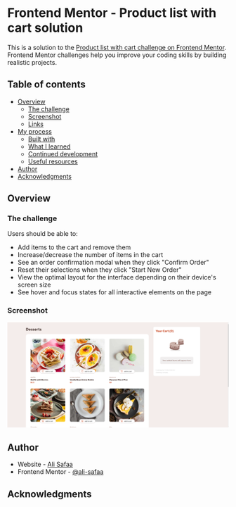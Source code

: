 # Frontend Mentor - Product list with cart solution

This is a solution to the [Product list with cart challenge on Frontend Mentor](https://www.frontendmentor.io/challenges/product-list-with-cart-5MmqLVAp_d). Frontend Mentor challenges help you improve your coding skills by building realistic projects.

## Table of contents

-    [Overview](#overview)
     -    [The challenge](#the-challenge)
     -    [Screenshot](#screenshot)
     -    [Links](#links)
-    [My process](#my-process)
     -    [Built with](#built-with)
     -    [What I learned](#what-i-learned)
     -    [Continued development](#continued-development)
     -    [Useful resources](#useful-resources)
-    [Author](#author)
-    [Acknowledgments](#acknowledgments)

## Overview

### The challenge

Users should be able to:

-    Add items to the cart and remove them
-    Increase/decrease the number of items in the cart
-    See an order confirmation modal when they click "Confirm Order"
-    Reset their selections when they click "Start New Order"
-    View the optimal layout for the interface depending on their device's screen size
-    See hover and focus states for all interactive elements on the page

### Screenshot

![](./assets/images/photo.png)

## Author

-    Website - [Ali Safaa](https://github.com/ali-safaa)
-    Frontend Mentor - [@ali-safaa](https://www.frontendmentor.io/profile/ali-safaa)

## Acknowledgments
